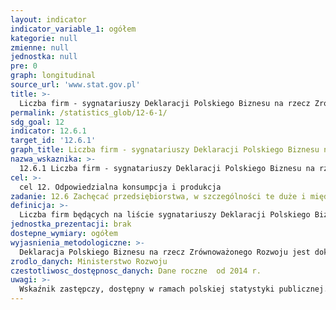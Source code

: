 ```yaml
---
layout: indicator
indicator_variable_1: ogółem
kategorie: null
zmienne: null
jednostka: null
pre: 0
graph: longitudinal
source_url: 'www.stat.gov.pl'
title: >-
  Liczba firm - sygnatariuszy Deklaracji Polskiego Biznesu na rzecz Zrównoważonego Rozwoju
permalink: /statistics_glob/12-6-1/
sdg_goal: 12
indicator: 12.6.1
target_id: '12.6.1'
graph_title: Liczba firm - sygnatariuszy Deklaracji Polskiego Biznesu na rzecz Zrównoważonego Rozwoju
nazwa_wskaznika: >-
  12.6.1 Liczba firm - sygnatariuszy Deklaracji Polskiego Biznesu na rzecz Zrównoważonego Rozwoju
cel: >-
  cel 12. Odpowiedzialna konsumpcja i produkcja
zadanie: 12.6 Zachęcać przedsiębiorstwa, w szczególności te duże i międzynarodowe, do wdrażania praktyk w zakresie zrównoważonego rozwoju i uwzględniania informacji na ten temat w swoich cyklicznych raportach.
definicja: >-
  Liczba firm będących na liście sygnatariuszy Deklaracji Polskiego Biznesu na rzecz Zrównoważonego Rozwoju.
jednostka_prezentacji: brak
dostepne_wymiary: ogółem
wyjasnienia_metodologiczne: >-
  Deklaracja Polskiego Biznesu na rzecz Zrównoważonego Rozwoju jest dokumentem programowym projektu Wizja Zrównoważonego Rozwoju dla Polskiego Biznesu 2050 (Wizja 2050), prowadzonego przez ministerstwo ds. gospodarki (obecne Ministerstwo Rozwoju), Ministerstwo Środowiska, Forum Odpowiedzialnego Biznesu oraz firmy doradcze.Wizja 2050 ma za zadanie zintegrować biznes wokół idei zrównoważonego rozwoju, wskazać wyzwania w tym obszarze oraz wzmocnić dialog administracji i sektora prywatnego na rzecz realizacji celów rozwojowych Polski. Deklaracja Polskiego Biznesu na rzecz Zrównoważonego Rozwoju określa 10 kluczowych wyzwań wspierających zrównoważony rozwój gospodarki, środowiska i społeczeństwa:1. Nasze działania opierać o szeroką współpracę, innowacyjne myślenie oraz edukację zarówno własnych pracowników jak i społeczeństwa. 2. Prowadzić działalność biznesową w oparciu o zaufanie i dialog. 3. Podejmować współpracę z ośrodkami akademickimi i szkołami w zakresie edukacji przyszłych pracowników. 4. Stwarzać pracownikom warunki i możliwości rozwoju. 5. Promować i wspierać wdrażanie nowych rozwiązań technologicznych. 6. Tworzyć infrastrukturę i prowadzić inwestycje w oparciu o dialog oraz w zgodzie z zasadami zrównoważonego rozwoju. 7. Podejmować działania na rzecz zmniejszenia naszego negatywnego wpływu na środowisko. 8. Wprowadzać rozwiązania pozwalające na zmniejszenie zużycia energii, zarówno w zakresie wdrażania nowych rozwiązań technologicznych, optymalizacji procesów, jak i edukacji. 9. Prowadzić dialog z rządem i dzielić się swoimi doświadczeniami w kwestiach istotnych dla przedsiębiorców i gospodarki. 10. Podnosić poziom etyki w biznesie, w tym w relacjach z wszystkimi grupami interesariuszy.
zrodlo_danych: Ministerstwo Rozwoju
czestotliwosc_dostępnosc_danych: Dane roczne  od 2014 r.
uwagi: >-
  Wskaźnik zastępczy, dostępny w ramach polskiej statystyki publicznej.Wskaźnikiem zasadniczym, przyjętym przez ONZ, monitorującym cel 12.6 Agendy 2030 jest wskaźnik 12.6.1 Liczba firm publikująca raporty dotyczące zrównoważonego rozwoju.
---
```

